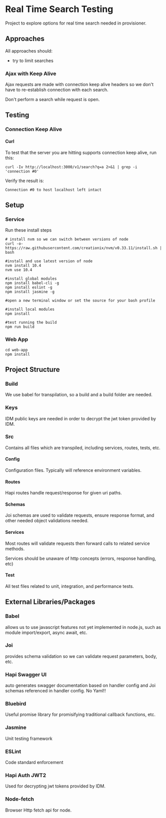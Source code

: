 # Real Time Search Testing
Project to explore options for real time search needed in provisioner.

## Approaches
All approaches should:
- try to limit searches

### Ajax with Keep Alive
Ajax requests are made with connection keep alive headers so we don't have to re-establish connection with each search.

Don't perform a search while request is open.

## Testing

### Connection Keep Alive

#### Curl
To test that the server you are hitting supports connection keep alive, run this:
```
curl -Iv http://localhost:3000/v1/search?q=a 2>&1 | grep -i 'connection #0'
```
Verify the result is:
```
Connection #0 to host localhost left intact
```

## Setup

### Service
Run these install steps
```
# install nvm so we can switch between versions of node
curl -o- https://raw.githubusercontent.com/creationix/nvm/v0.33.11/install.sh | bash

#install and use latest version of node
nvm install 10.4
nvm use 10.4

#install global modules
npm install babel-cli -g
npm install eslint -g
npm install jasmine -g

#open a new terminal window or set the source for your bash profile

#install local modules
npm install

#test running the build
npm run build

```

### Web App
```
cd web-app
npm install

```
## Project Structure

### Build
We use babel for transpilation, so a build and a build folder are needed.

### Keys
IDM public keys are needed in order to decrypt the jwt token provided by IDM.

### Src
Contains all files which are transpiled, including services, routes, tests, etc.

#### Config
Configuration files.  Typically will reference environment variables.

#### Routes
Hapi routes handle request/response for given uri paths.

#### Schemas
Joi schemas are used to validate requests, ensure response format, and other needed object validations needed.

#### Services
Most routes will validate requests then forward calls to related service methods.

Services should be unaware of http concepts (errors, response handling, etc)

#### Test
All test files related to unit, integration, and performance tests.


## External Libraries/Packages

### Babel
allows us to use javascript features not yet implemented in node.js, such as module import/export, async await, etc.

### Joi
provides schema validation so we can validate request parameters, body, etc.

### Hapi Swagger UI
auto generates swagger documentation based on handler config and Joi schemas referenced in handler config.
No Yaml!!

### Bluebird
Useful promise library for promisifying traditional callback functions, etc.

### Jasmine
Unit testing framework

### ESLint
Code standard enforcement

### Hapi Auth JWT2
Used for decrypting jwt tokens provided by IDM.

### Node-fetch
Browser Http fetch api for node.





